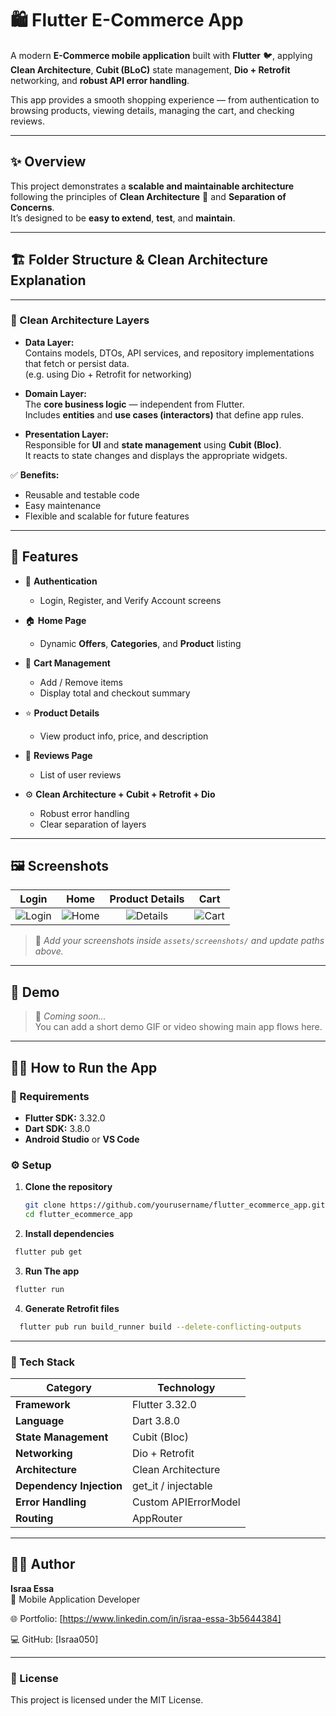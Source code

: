 # 🛍️ Flutter E-Commerce App

A modern **E-Commerce mobile application** built with **Flutter** 🐦, applying **Clean Architecture**, **Cubit (BLoC)** state management, **Dio + Retrofit** networking, and **robust API error handling**.

This app provides a smooth shopping experience — from authentication to browsing products, viewing details, managing the cart, and checking reviews.

---

## ✨ Overview

This project demonstrates a **scalable and maintainable architecture** following the principles of **Clean Architecture** 🧱 and **Separation of Concerns**.  
It’s designed to be **easy to extend**, **test**, and **maintain**.

---

## 🏗️ Folder Structure & Clean Architecture Explanation

---

### 🧩 Clean Architecture Layers
- **Data Layer:**  
  Contains models, DTOs, API services, and repository implementations that fetch or persist data.  
  (e.g. using Dio + Retrofit for networking)
  
- **Domain Layer:**  
  The **core business logic** — independent from Flutter.  
  Includes **entities** and **use cases (interactors)** that define app rules.
  
- **Presentation Layer:**  
  Responsible for **UI** and **state management** using **Cubit (Bloc)**.  
  It reacts to state changes and displays the appropriate widgets.

✅ **Benefits:**
- Reusable and testable code  
- Easy maintenance  
- Flexible and scalable for future features  

---

## 🚀 Features

- 🔐 **Authentication**  
  - Login, Register, and Verify Account screens  

- 🏠 **Home Page**  
  - Dynamic **Offers**, **Categories**, and **Product** listing  

- 🛒 **Cart Management**  
  - Add / Remove items  
  - Display total and checkout summary  

- ⭐ **Product Details**  
  - View product info, price, and description  

- 💬 **Reviews Page**  
  - List of user reviews  

- ⚙️ **Clean Architecture + Cubit + Retrofit + Dio**  
  - Robust error handling  
  - Clear separation of layers  

---

## 🖼️ Screenshots

| Login | Home | Product Details | Cart |
|:-----:|:----:|:----------------:|:----:|
| ![Login](assets/screenshots/login.png) | ![Home](assets/screenshots/home.png) | ![Details](assets/screenshots/details.png) | ![Cart](assets/screenshots/cart.png) |

> 📸 *Add your screenshots inside `assets/screenshots/` and update paths above.*

---

## 🎥 Demo

> 📱 *Coming soon...*  
> You can add a short demo GIF or video showing main app flows here.

---

## 🧑‍💻 How to Run the App

### 🧱 Requirements
- **Flutter SDK:** 3.32.0  
- **Dart SDK:** 3.8.0  
- **Android Studio** or **VS Code**

### ⚙️ Setup

1. **Clone the repository**
   ```bash
   git clone https://github.com/yourusername/flutter_ecommerce_app.git
   cd flutter_ecommerce_app

2. **Install dependencies**
  ```bash
   flutter pub get
  ```
3. **Run The app**
  ```bash
   flutter run
  ```

4. **Generate Retrofit files**
  ```bash
    flutter pub run build_runner build --delete-conflicting-outputs
  ```

--- 

### 🧠 Tech Stack

| Category                 | Technology           |
| ------------------------ | -------------------- |
| **Framework**            | Flutter 3.32.0       |
| **Language**             | Dart 3.8.0           |
| **State Management**     | Cubit (Bloc)         |
| **Networking**           | Dio + Retrofit       |
| **Architecture**         | Clean Architecture   |
| **Dependency Injection** | get_it / injectable  |
| **Error Handling**       | Custom APIErrorModel |
| **Routing**              | AppRouter            |

---

## 👨‍💻 Author  

**Israa Essa**  
💼 Mobile Application Developer

🌐 Portfolio: [https://www.linkedin.com/in/israa-essa-3b5644384]  

💻 GitHub: [Israa050]  

---

### 🧾 License

This project is licensed under the MIT License.

